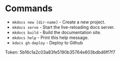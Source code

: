# Commands

* `mkdocs new [dir-name]` - Create a new project.
* `mkdocs serve` - Start the live-reloading docs server.
* `mkdocs build` - Build the documentation site.
* `mkdocs help` - Print this help message.
* `kdocs gh-deploy` - Deploy to Github

Token: 5b16c1a2c03a83fe5190b35764e603bdbd6ff7f7